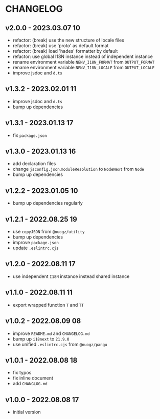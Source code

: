 # CHANGELOG

## v2.0.0 - 2023.03.07 10
* refactor: (break) use the new structure of locale files
* refactor: (break) use 'proto' as default format
* refactor: (break) load 'hades' formatter by default
* refactor: use global I18N instance instead of independent instance
* rename environment variable `NENV_I18N_FORMAT` from `OUTPUT_FORMAT`
* rename environment variable `NENV_I18N_LOCALE` from `OUTPUT_LOCALE`
* improve jsdoc and `d.ts`


## v1.3.2 - 2023.02.01 11
* improve jsdoc and `d.ts`
* bump up dependencies


## v1.3.1 - 2023.01.13 17
* fix `package.json`


## v1.3.0 - 2023.01.13 16
* add declaration files
* change `jsconfig.json`.`moduleResolution` to `NodeNext` from `Node`
* bump up dependencies


## v1.2.2 - 2023.01.05 10
* bump up dependencies regularly


## v1.2.1 - 2022.08.25 19
* use `copyJSON` from `@nuogz/utility`
* bump up dependencies
* improve `package.json`
* update `.eslintrc.cjs`


## v1.2.0 - 2022.08.11 17
* use independent `I18N` instance instead shared instance


## v1.1.0 - 2022.08.11 11
* export wrapped function `T` and `TT`


## v1.0.2 - 2022.08.09 08
* improve `README.md` and `CHANGELOG.md`
* bump up `i18next` to `21.9.0`
* use unified `.eslintrc.cjs` from `@nuogz/pangu`


## v1.0.1 - 2022.08.08 18
* fix typos
* fix inline document
* add `CHANGLOG.md`


## v1.0.0 - 2022.08.08 17
* initial version
